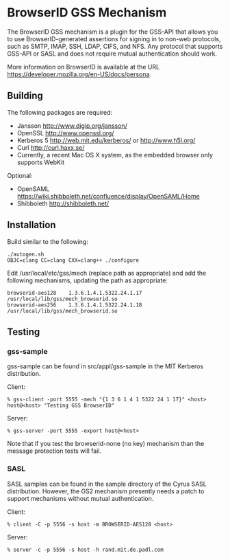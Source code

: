 # BrowserID GSS Mechanism

The BrowserID GSS mechanism is a plugin for the GSS-API that allows you to use
BrowserID-generated assertions for signing in to non-web protocols, such as
SMTP, IMAP, SSH, LDAP, CIFS, and NFS. Any protocol that supports GSS-API or
SASL and does not require mutual authentication should work.

More information on BrowserID is available at the URL
<https://developer.mozilla.org/en-US/docs/persona>.

## Building

The following packages are required:

* Jansson <http://www.digip.org/jansson/>
* OpenSSL <http://www.openssl.org/>
* Kerberos 5 <http://web.mit.edu/kerberos/> or <http://www.h5l.org/>
* Curl <http://curl.haxx.se/>
* Currently, a recent Mac OS X system, as the embedded browser only supports WebKit

Optional:

* OpenSAML <https://wiki.shibboleth.net/confluence/display/OpenSAML/Home>
* Shibboleth <http://shibboleth.net/>

## Installation

Build similar to the following:

    ./autogen.sh
    OBJC=clang CC=clang CXX=clang++ ./configure

Edit /usr/local/etc/gss/mech (replace path as appropriate) and add the
following mechanisms, updating the path as appropriate:

    browserid-aes128    1.3.6.1.4.1.5322.24.1.17 /usr/local/lib/gss/mech_browserid.so
    browserid-aes256    1.3.6.1.4.1.5322.24.1.18 /usr/local/lib/gss/mech_browserid.so
    
## Testing

### gss-sample

gss-sample can be found in src/appl/gss-sample in the MIT Kerberos distribution.

Client:

    % gss-client -port 5555 -mech "{1 3 6 1 4 1 5322 24 1 17}" <host> host@<host> "Testing GSS BrowserID"

Server:

    % gss-server -port 5555 -export host@<host>

Note that if you test the browserid-none (no key) mechanism than the message
protection tests will fail.

### SASL

SASL samples can be found in the sample directory of the Cyrus SASL
distribution. However, the GS2 mechanism presently needs a patch to support
mechanisms without mutual authentication.

Client:

    % client -C -p 5556 -s host -m BROWSERID-AES128 <host>
    
Server:

    % server -c -p 5556 -s host -h rand.mit.de.padl.com
